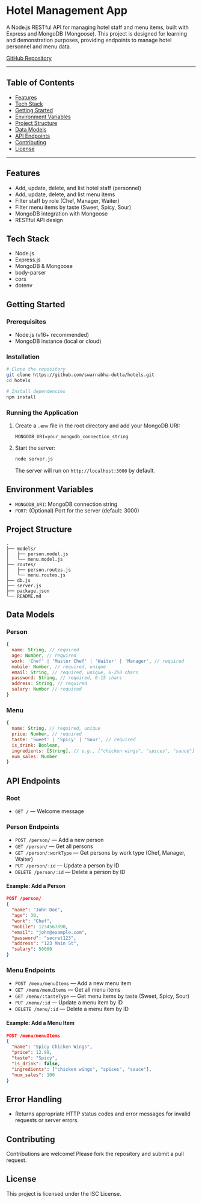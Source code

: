 # Hotel Management App

A Node.js RESTful API for managing hotel staff and menu items, built with Express and MongoDB (Mongoose). This project is designed for learning and demonstration purposes, providing endpoints to manage hotel personnel and menu data.

[GitHub Repository](https://github.com/swarnabha-dutta/hotels)

---

## Table of Contents
- [Features](#features)
- [Tech Stack](#tech-stack)
- [Getting Started](#getting-started)
- [Environment Variables](#environment-variables)
- [Project Structure](#project-structure)
- [Data Models](#data-models)
- [API Endpoints](#api-endpoints)
- [Contributing](#contributing)
- [License](#license)

---

## Features
- Add, update, delete, and list hotel staff (personnel)
- Add, update, delete, and list menu items
- Filter staff by role (Chef, Manager, Waiter)
- Filter menu items by taste (Sweet, Spicy, Sour)
- MongoDB integration with Mongoose
- RESTful API design

## Tech Stack
- Node.js
- Express.js
- MongoDB & Mongoose
- body-parser
- cors
- dotenv

## Getting Started

### Prerequisites
- Node.js (v16+ recommended)
- MongoDB instance (local or cloud)

### Installation
```bash
# Clone the repository
git clone https://github.com/swarnabha-dutta/hotels.git
cd hotels

# Install dependencies
npm install
```

### Running the Application
1. Create a `.env` file in the root directory and add your MongoDB URI:
   ```env
   MONGODB_URI=your_mongodb_connection_string
   ```
2. Start the server:
   ```bash
   node server.js
   ```
   The server will run on `http://localhost:3000` by default.

## Environment Variables
- `MONGODB_URI`: MongoDB connection string
- `PORT`: (Optional) Port for the server (default: 3000)

## Project Structure
```
.
├── models/
│   ├── person.model.js
│   └── menu.model.js
├── routes/
│   ├── person.routes.js
│   └── menu.routes.js
├── db.js
├── server.js
├── package.json
└── README.md
```

## Data Models

### Person
```js
{
  name: String, // required
  age: Number, // required
  work: 'Chef' | 'Master Chef' | 'Waiter' | 'Manager', // required
  mobile: Number, // required, unique
  email: String, // required, unique, 6-250 chars
  password: String, // required, 6-15 chars
  address: String, // required
  salary: Number // required
}
```

### Menu
```js
{
  name: String, // required, unique
  price: Number, // required
  taste: 'Sweet' | 'Spicy' | 'Sour', // required
  is_drink: Boolean,
  ingredients: [String], // e.g., ["chicken wings", "spices", "sauce"]
  num_sales: Number
}
```

## API Endpoints

### Root
- `GET /` — Welcome message

### Person Endpoints
- `POST /person/` — Add a new person
- `GET /person/` — Get all persons
- `GET /person/:workType` — Get persons by work type (Chef, Manager, Waiter)
- `PUT /person/:id` — Update a person by ID
- `DELETE /person/:id` — Delete a person by ID

#### Example: Add a Person
```json
POST /person/
{
  "name": "John Doe",
  "age": 30,
  "work": "Chef",
  "mobile": 1234567890,
  "email": "john@example.com",
  "password": "secret123",
  "address": "123 Main St",
  "salary": 50000
}
```

### Menu Endpoints
- `POST /menu/menuItems` — Add a new menu item
- `GET /menu/menuItems` — Get all menu items
- `GET /menu/:tasteType` — Get menu items by taste (Sweet, Spicy, Sour)
- `PUT /menu/:id` — Update a menu item by ID
- `DELETE /menu/:id` — Delete a menu item by ID

#### Example: Add a Menu Item
```json
POST /menu/menuItems
{
  "name": "Spicy Chicken Wings",
  "price": 12.99,
  "taste": "Spicy",
  "is_drink": false,
  "ingredients": ["chicken wings", "spices", "sauce"],
  "num_sales": 100
}
```

## Error Handling
- Returns appropriate HTTP status codes and error messages for invalid requests or server errors.

## Contributing
Contributions are welcome! Please fork the repository and submit a pull request.

## License
This project is licensed under the ISC License.
